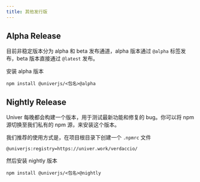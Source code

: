```yaml
---
title: 其他发行版
---
```


## Alpha Release

目前非稳定版本分为 alpha 和 beta 发布通道，alpha 版本通过 `@alpha` 标签发布，beta 版本直接通过 `@latest` 发布。

安装 alpha 版本

```
npm install @univerjs/<包名>@alpha
```

## Nightly Release

Univer 每晚都会构建一个版本，用于测试最新功能和修复的 bug。你可以将 npm 源切换至我们私有的 npm 源，来安装这个版本。

我们推荐的使用方式是，在项目根目录下创建一个 `.npmrc` 文件

```Properties title=".npmrc"
@univerjs:registry=https://univer.work/verdaccio/
```

然后安装 nightly 版本

```shell
npm install @univerjs/<包名>@nightly
```
